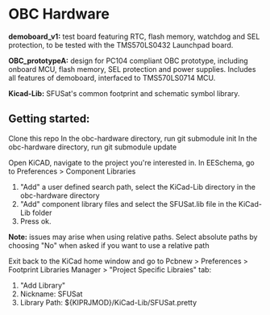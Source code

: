 # OBC Hardware #

**demoboard_v1:** test board featuring RTC, flash memory, watchdog and SEL protection, to be tested with the TMS570LS0432 Launchpad board.

**OBC_prototypeA:** design for PC104 compliant OBC prototype, including onboard MCU, flash memory, SEL protection and power supplies. Includes all features of demoboard, interfaced to TMS570LS0714 MCU.

**Kicad-Lib:** SFUSat's common footprint and schematic symbol library.

## Getting started: ##
Clone this repo In the obc-hardware directory, run git submodule init In the obc-hardware directory, run git submodule update

Open KiCAD, navigate to the project you're interested in.
In EESchema, go to Preferences > Component Libraries
1. "Add" a user defined search path, select the KiCad-Lib directory in the obc-hardware directory
2. "Add" component library files and select the SFUSat.lib file in the KiCad-Lib folder
3. Press ok.

**Note:** issues may arise when using relative paths. Select absolute paths by choosing "No" when asked if you want to use a relative path

Exit back to the KiCad home window and go to Pcbnew > Preferences > Footprint Libraries Manager > "Project Specific Libraies" tab:

1. "Add Library"
2. Nickname: SFUSat
3. Library Path: ${KIPRJMOD}/KiCad-Lib/SFUSat.pretty
